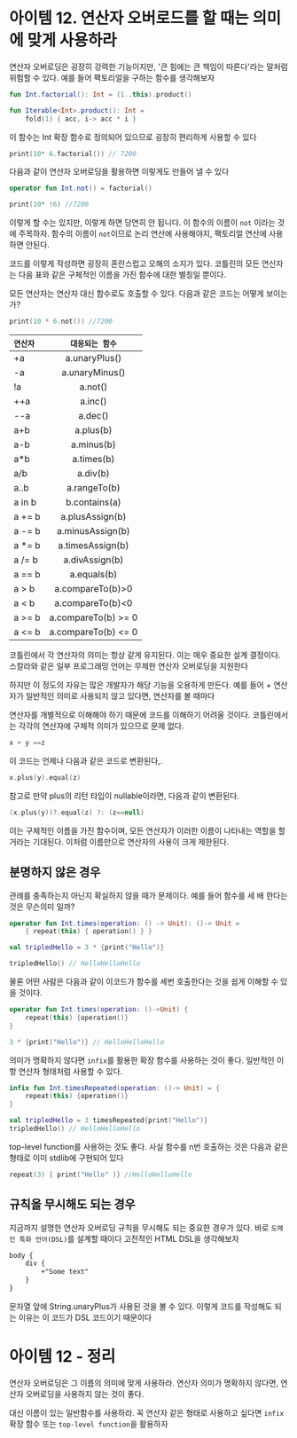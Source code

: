 # 아이템 12. 연산자 오버로드를 할 때는 의미에 맞게 사용하라

연산자 오버로딩은 굉장히 강력한 기능이지만, '큰 힘에는 큰 책임이 따른다'라는 말처럼 위험할 수 있다. 예를 들어 팩토리얼을 구하는 함수를 생각해보자

```kotlin
fun Int.factorial(): Int = (1..this).product()

fun Iterable<Int>.product(): Int = 
    fold(1) { acc, i-> acc * i }
```

이 함수는 Int 확장 함수로 정의되어 있으므로 굉장히 편리하게 사용할 수 있다

```kotlin
print(10* 6.factorial()) // 7200
```

다음과 같이 연산자 오버로딩을 활용하면 이렇게도 만들어 낼 수 있다
```kotlin
operator fun Int.not() = factorial()

print(10* !6) //7200
```

이렇게 할 수는 있지만, 이렇게 하면 당연히 안 됩니다. 이 함수의 이름이 `not` 이라는 것에 주목하자. 함수의 이름이 `not`이므로 논리 연산에 사용해야지, 팩토리얼 연산에 사용하면 안된다.

코드를 이렇게 작성하면 굉장히 혼란스럽고 오해의 소지가 있다. 코틀린의 모든 연산자는 다음 표와 같은 구체적인 이름을 가진 함수에 대한 별칭일 뿐이다.

모든 연산자는 연산자 대신 함수로도 호출할 수 있다. 다음과 같은 코드는 어떻게 보이는가?
```kotlin
print(10 * 6.not()) //7200
```

|`연산자`|`대응되는 함수`|
|:--|:--:|
|+a| a.unaryPlus()|
|-a| a.unaryMinus()|
|!a| a.not()|
|++a| a.inc()|
|--a| a.dec()|
|a+b| a.plus(b)|
|a-b| a.minus(b)|
|a*b| a.times(b)|
|a/b| a.div(b)|
|a..b| a.rangeTo(b)|
|a in b | b.contains(a) |
|a += b| a.plusAssign(b) |
|a -= b| a.minusAssign(b) |
|a *= b| a.timesAssign(b)|
|a /= b| a.divAssign(b)|
|a == b| a.equals(b)|
|a > b| a.compareTo(b)>0|
|a < b| a.compareTo(b)<0|
|a >= b| a.compareTo(b) >= 0|
|a <= b| a.compareTo(b) <= 0|

코틀린에서 각 연산자의 의미는 항상 같게 유지된다. 이는 매우 중요한 설계 결정이다. 스칼라와 같은 일부 프로그래밍 언어는 무제한 연산자 오버로딩을 지원한다

하지만 이 정도의 자유는 많은 개발자가 해당 기능을 오용하게 만든다. 예를 들어 + 연산자가 일반적인 의미로 사용되지 않고 있다면, 연산자를 볼 때마다

연산자를 개별적으로 이해해야 하기 때문에 코드를 이해하기 어려울 것이다. 코틀린에서는 각각의 연산자에 구체적 의미가 있으므로 문제 없다.

```kotlin
x + y ==z
```

이 코드는 언제나 다음과 같은 코드로 변환된다,.

```kotlin
x.plus(y).equal(z)
```

참고로 만약 plus의 리턴 타입이 nullable이라면, 다음과 같이 변환된다.

```kotlin
(x.plus(y))?.equal(z) ?: (z==null)
```

이는 구체적인 이름을 가진 함수이며, 모든 연산자가 이러한 이름이 나타내는 역할을 할거라는 기대된다. 이처럼 이름만으로 연산자의 사용이 크게 제한된다.

## 분명하지 않은 경우

관례를 충족하는지 아닌지 확실하지 않을 때가 문제이다. 예를 들어 함수를 세 배 한다는 것은 무슨의미 일까?
```kotlin
operator fun Int.times(operation: () -> Unit): ()-> Unit =
    { repeat(this) { operation() } }

val tripledHello = 3 * {print("Hello")}

tripledHello() // HelloHelloHello
```

물론 어떤 사람은 다음과 같이 이코드가 함수를 세번 호출한다는 것을 쉽게 이해할 수 있을 것이다.

```kotlin
operator fun Int.times(operation: ()->Unit) {
    repeat(this) {operation()}
}

3 * {print("Hello")} // HelloHelloHello
```

의미가 명확하지 않다면 `infix`를 활용한 확장 함수를 사용하는 것이 좋다. 일반적인 이항 연산자 형태처럼 사용할 수 있다.

```kotlin
infix fun Int.timesRepeated(operation: ()-> Unit) = {
    repeat(this) {operation()}
}

val tripledHello = 3 timesRepeated{print("Hello")}
tripledHello() // HelloHelloHello
```

top-level function를 사용하는 것도 좋다. 사실 함수를 n번 호출하는 것은 다음과 같은 형태로 이미 stdlib에 구현되어 있다

```kotlin
repeat(3) { print("Hello" )} //HelloHelloHello
```

## 규칙을 무시해도 되는 경우 

지금까지 설명한 연산자 오버로딩 규칙을 무시해도 되는 중요한 경우가 있다. 바로 `도메인 특화 언어(DSL)`를 설계할 때이다 고전적인 HTML DSL을 생각해보자

```html
body {
    div {
        +"Some text"
    }
}
```

문자열 앞에 String.unaryPlus가 사용된 것을 볼 수 있다. 이렇게 코드를 작성해도 되는 이유는 이 코드가 DSL 코드이기 때문이다

# 아이템 12 - 정리
연산자 오버로딩은 그 이름의 의미에 맞게 사용하라. 연산자 의미가 명확하지 않다면, 연산자 오버로딩을 사용하지 않는 것이 좋다.

대신 이름이 있는 일반함수를 사용하라. 꼭 연산자 같은 형태로 사용하고 싶다면 `infix` 확장 함수 또는 `top-level function`을 활용하자